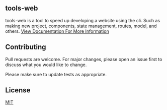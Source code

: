 ## tools-web

tools-web is a tool to speed up developing a website using the cli. Such as making new project, components, state management, routes, model, and others. [View Documentation For More Information](https://tools-web-eta.vercel.app/)

## Contributing

Pull requests are welcome. For major changes, please open an issue first to discuss what you would like to change.

Please make sure to update tests as appropriate.

## License

[MIT](https://choosealicense.com/licenses/mit/)
